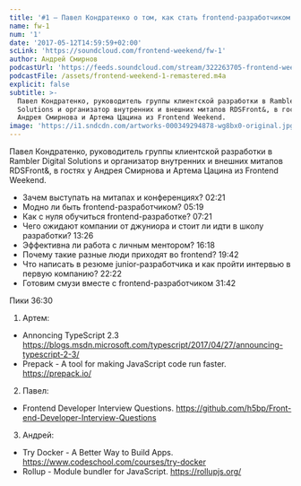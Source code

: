 ```yaml
---
title: '#1 – Павел Кондратенко о том, как стать frontend-разработчиком'
name: fw-1
num: '1'
date: '2017-05-12T14:59:59+02:00'
scLink: 'https://soundcloud.com/frontend-weekend/fw-1'
author: Андрей Смирнов
podcastUrl: 'https://feeds.soundcloud.com/stream/322263705-frontend-weekend-fw-1.m4a'
podcastFile: /assets/frontend-weekend-1-remastered.m4a
explicit: false
subtitle: >-
  Павел Кондратенко, руководитель группы клиентской разработки в Rambler Digital
  Solutions и организатор внутренних и внешних митапов RDSFront&, в гостях у
  Андрея Смирнова и Артема Цацина из Frontend Weekend.
image: 'https://i1.sndcdn.com/artworks-000349294878-wg8bx0-original.jpg'
---
```

Павел Кондратенко, руководитель группы клиентской разработки в Rambler Digital Solutions и организатор внутренних и внешних митапов RDSFront&, в гостях у Андрея Смирнова и Артема Цацина из Frontend Weekend.

- Зачем выступать на митапах и конференциях? <timecode>02:21</timecode>
- Модно ли быть frontend-разработчиком? <timecode>05:19</timecode>
- Как с нуля обучиться frontend-разработке? <timecode>07:21</timecode>
- Чего ожидают компании от джуниора и стоит ли идти в школу разработки? <timecode>13:26</timecode>
- Эффективна ли работа с личным ментором? <timecode>16:18</timecode>
- Почему такие разные люди приходят во frontend? <timecode>19:42</timecode>
- Что написать в резюме junior-разработчика и как пройти интервью в первую компанию? <timecode>22:22</timecode>
- Готовим смузи вместе с frontend-разработчиком <timecode>31:42</timecode>

Пики <timecode>36:30</timecode>
1) Артем:
- Annoncing TypeScript 2.3 https://blogs.msdn.microsoft.com/typescript/2017/04/27/announcing-typescript-2-3/
- Prepack - A tool for making JavaScript code run faster. https://prepack.io/
2) Павел:
- Frontend Developer Interview Questions. https://github.com/h5bp/Front-end-Developer-Interview-Questions
3) Андрей:
- Try Docker - A Better Way to Build Apps. https://www.codeschool.com/courses/try-docker
- Rollup - Module bundler for JavaScript. https://rollupjs.org/
